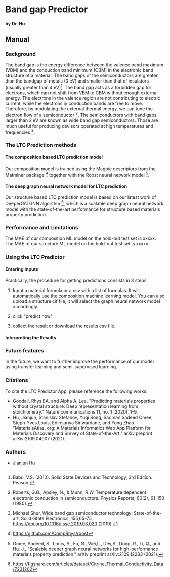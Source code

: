 
# Band gap Predictor

#### by Dr. Hu

## Manual

### Background

The band gap is the energy difference between the valence band maximum (VBM) and the conduction band minimum (CBM) in the electronic band structure of a material. The band gaps of the semiconductors are greater than the bandgap of metals (0 eV) and smaller than that of insulators (usually greater than 4 eV)[^1]. The band gap acts as a forbidden gap for electrons, which can not shift from VBM to CBM without enough external energy. The electrons in the valence region are not contributing to electric current, while the electrons in conduction bands are free to move.   Therefore, by modulating the external thermal energy, we can tune the electron flow of a semiconductor [^2]. The semiconductors with band gaps larger than 2 eV are known as wide band gap semiconductors. Those are much useful for producing devisors operated at high temperatures and frequencies [^3]. 




### The LTC Prediction methods



#### The composition based LTC prediction model

Our composition model is trained using the Magpie descriptors from the Matminer package [^4] together with the Roost neural network model [^5]. 

#### The deep graph neural network model for LTC prediction

Our structure based LTC prediction model is based on our latest work of DeeperGATGNN algorithm [^6], which is a scalable deep graph neural network model with the state-of-the-art performance for structure based materials property prediction. 

### Performance and Limitations

The MAE of our composition ML model on the hold-out test set is xxxxx. 
The MAE of our structure ML model on the hold-out test set is xxxxx. 

### Using the LTC Predictor

#### Entering Inputs

Practically, the procedure for getting predictions consists in 3 steps

1. Input a material formula or a csv with a list of formulas. It will automatically use the composition machine learning model. You can also upload a structure cif file, it will select the graph neural network model accordingly. 

2. click "predict now"

3. collect the result or download the results csv file.



#### Interpreting the Results




### Future features

In the future, we want to further improve the performance of our model using transfer learning and semi-supervised learning. 

### Citations

To cite the LTC Predictor App, please reference the following works:

- Goodall, Rhys EA, and Alpha A. Lee. "Predicting materials properties without crystal structure: Deep representation learning from stoichiometry." Nature communications 11, no. 1 (2020): 1-9.
- Hu, Jianjun, Stanislav Stefanov, Yuqi Song, Sadman Sadeed Omee, Steph-Yves Louis, Edirisuriya Siriwardane, and Yong Zhao. "MaterialsAtlas. org: A Materials Informatics Web App Platform for Materials Discovery and Survey of State-of-the-Art." arXiv preprint arXiv:2109.04007 (2021).


[^1]:  Babu, V.S. (2010). Solid State Devices and Technology, 3rd Edition. Peason.
[^2]: Roberts, G.G., Apsley, N., & Munn, R.W. Temperature dependent electronic conduction in semiconductors. Physics Reports, 60(2), 61-150 (1980).
[^3]: Michael Shur, Wide band gap semiconductor technology: State-of-the-art, Solid-State Electronics, 155,65-75, https://doi.org/10.1016/j.sse.2019.03.020 (2019).
[^3]: https://hackingmaterials.lbl.gov/matminer/matminer.featurizers.composition.html?highlight=magpie
[^4]: https://github.com/CompRhys/roost
[^5]:Omee, Sadeed, S., Louis, S.,  Fu, N., Wei,L., Dey,S., Dong, R.,  Li, Q., and  Hu. J., "Scalable deeper graph neural networks for high-performance materials property prediction." arXiv preprint arXiv:2109.12283 (2021).
[^6]:https://figshare.com/articles/dataset/Citrine_Thermal_Conductivity_Data/7231202


### Authors

- Jianjun Hu

